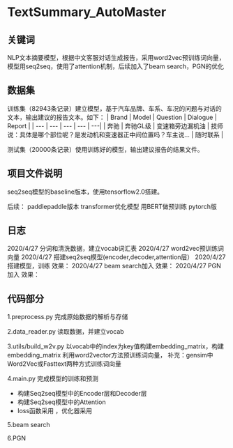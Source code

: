# TextSummary_AutoMaster
## 关键词
NLP文本摘要模型，根据中文客服对话生成报告，采用word2vec预训练词向量，模型用seq2seq，使用了attention机制，后续加入了beam search，PGN的优化

## 数据集
训练集（82943条记录）建立模型，基于汽车品牌、车系、车况的问题与对话的文本，输出建议的报告文本。如下：
| Brand | Model | Question | Dialogue | Report |
| --- | --- | --- | --- | ---|
| 奔驰 | 奔驰GL级 |  变速箱旁边漏机油 | 技师说：具体是哪个部位呢？是发动机和变速器正中间位置吗？车主说... | 随时联系 |
				
测试集（20000条记录）使用训练好的模型，输出建议报告的结果文件。

## 项目文件说明
seq2seq模型的baseline版本，使用tensorflow2.0搭建。

后续：
paddlepaddle版本
transformer优化模型
用BERT做预训练
pytorch版

## 日志
2020/4/27 分词和清洗数据，建立vocab词汇表
2020/4/27 word2vec预训练词向量
2020/4/27 搭建seq2seq模型(encoder,decoder,attention层）
2020/4/27 搭建模型，训练
效果：
2020/4/27 beam search加入
效果：
2020/4/27 PGN加入
效果：


## 代码部分

1.preprocess.py
完成原始数据的解析与存储

2.data_reader.py
读取数据，并建立vocab

3.utils/build_w2v.py
以vocab中的index为key值构建embedding_matrix，构建embedding_matrix
利用word2vector方法预训练词向量，
补充：gensim中Word2Vec或Fasttext两种方式训练词向量

4.main.py
完成模型的训练和预测
- 构建Seq2seq模型中的Encoder层和Decoder层
- 构建Seq2seq模型中的Attention
- loss函数采用    ，优化器采用   

5.beam search

6.PGN








